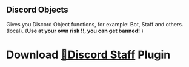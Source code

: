 ## Discord Objects
Gives you Discord Object functions, for example: Bot, Staff and others. (local). (**Use at your own risk !!, you can get banned!** )
# Download [**🔽Discord Staff**](https://betterdiscord.net/ghdl?url=https://raw.githubusercontent.com/Strencher/BetterDiscordStuff/master/DiscordStaff/discodobjects.plugin.js) Plugin
